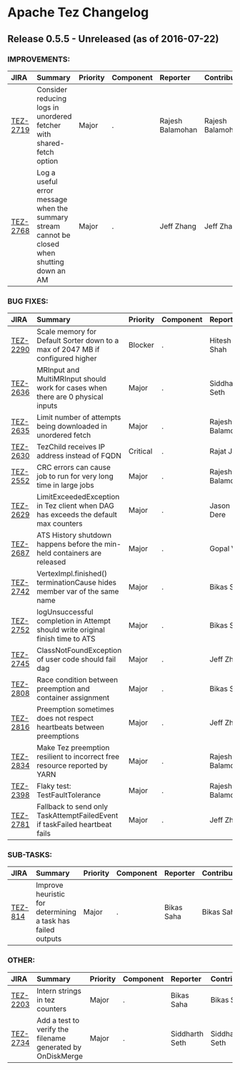 
<!---
# Licensed to the Apache Software Foundation (ASF) under one
# or more contributor license agreements.  See the NOTICE file
# distributed with this work for additional information
# regarding copyright ownership.  The ASF licenses this file
# to you under the Apache License, Version 2.0 (the
# "License"); you may not use this file except in compliance
# with the License.  You may obtain a copy of the License at
#
#     http://www.apache.org/licenses/LICENSE-2.0
#
# Unless required by applicable law or agreed to in writing, software
# distributed under the License is distributed on an "AS IS" BASIS,
# WITHOUT WARRANTIES OR CONDITIONS OF ANY KIND, either express or implied.
# See the License for the specific language governing permissions and
# limitations under the License.
-->
# Apache Tez Changelog

## Release 0.5.5 - Unreleased (as of 2016-07-22)



### IMPROVEMENTS:

| JIRA | Summary | Priority | Component | Reporter | Contributor |
|:---- |:---- | :--- |:---- |:---- |:---- |
| [TEZ-2719](https://issues.apache.org/jira/browse/TEZ-2719) | Consider reducing logs in unordered fetcher with shared-fetch option |  Major | . | Rajesh Balamohan | Rajesh Balamohan |
| [TEZ-2768](https://issues.apache.org/jira/browse/TEZ-2768) | Log a useful error message when the summary stream cannot be closed when shutting down an AM |  Major | . | Jeff Zhang | Jeff Zhang |


### BUG FIXES:

| JIRA | Summary | Priority | Component | Reporter | Contributor |
|:---- |:---- | :--- |:---- |:---- |:---- |
| [TEZ-2290](https://issues.apache.org/jira/browse/TEZ-2290) | Scale memory for Default Sorter down to a max of 2047 MB if configured higher |  Blocker | . | Hitesh Shah | Rajesh Balamohan |
| [TEZ-2636](https://issues.apache.org/jira/browse/TEZ-2636) | MRInput and MultiMRInput should work for cases when there are 0 physical inputs |  Major | . | Siddharth Seth | Siddharth Seth |
| [TEZ-2635](https://issues.apache.org/jira/browse/TEZ-2635) | Limit number of attempts being downloaded in unordered fetch |  Major | . | Rajesh Balamohan | Rajesh Balamohan |
| [TEZ-2630](https://issues.apache.org/jira/browse/TEZ-2630) | TezChild receives IP address instead of FQDN |  Critical | . | Rajat Jain | Hitesh Shah |
| [TEZ-2552](https://issues.apache.org/jira/browse/TEZ-2552) | CRC errors can cause job to run for very long time in large jobs |  Major | . | Rajesh Balamohan | Rajesh Balamohan |
| [TEZ-2629](https://issues.apache.org/jira/browse/TEZ-2629) | LimitExceededException in Tez client when DAG has exceeds the default max counters |  Major | . | Jason Dere | Siddharth Seth |
| [TEZ-2687](https://issues.apache.org/jira/browse/TEZ-2687) | ATS History shutdown happens before the min-held containers are released |  Major | . | Gopal V | Jeff Zhang |
| [TEZ-2742](https://issues.apache.org/jira/browse/TEZ-2742) | VertexImpl.finished() terminationCause hides member var of the same name |  Major | . | Bikas Saha | Bikas Saha |
| [TEZ-2752](https://issues.apache.org/jira/browse/TEZ-2752) | logUnsuccessful completion in Attempt should write original finish time to ATS |  Major | . | Bikas Saha | Bikas Saha |
| [TEZ-2745](https://issues.apache.org/jira/browse/TEZ-2745) | ClassNotFoundException of user code should fail dag |  Major | . | Jeff Zhang | Jeff Zhang |
| [TEZ-2808](https://issues.apache.org/jira/browse/TEZ-2808) | Race condition between preemption and container assignment |  Major | . | Bikas Saha | Bikas Saha |
| [TEZ-2816](https://issues.apache.org/jira/browse/TEZ-2816) | Preemption sometimes does not respect heartbeats between preemptions |  Major | . | Jeff Zhang | Bikas Saha |
| [TEZ-2834](https://issues.apache.org/jira/browse/TEZ-2834) | Make Tez preemption resilient to incorrect free resource reported by YARN |  Major | . | Rajesh Balamohan | Bikas Saha |
| [TEZ-2398](https://issues.apache.org/jira/browse/TEZ-2398) | Flaky test: TestFaultTolerance |  Major | . | Rajesh Balamohan | Bikas Saha |
| [TEZ-2781](https://issues.apache.org/jira/browse/TEZ-2781) | Fallback to send only TaskAttemptFailedEvent if taskFailed heartbeat fails |  Major | . | Jeff Zhang | Jeff Zhang |


### SUB-TASKS:

| JIRA | Summary | Priority | Component | Reporter | Contributor |
|:---- |:---- | :--- |:---- |:---- |:---- |
| [TEZ-814](https://issues.apache.org/jira/browse/TEZ-814) | Improve heuristic for determining a task has failed outputs |  Major | . | Bikas Saha | Bikas Saha |


### OTHER:

| JIRA | Summary | Priority | Component | Reporter | Contributor |
|:---- |:---- | :--- |:---- |:---- |:---- |
| [TEZ-2203](https://issues.apache.org/jira/browse/TEZ-2203) | Intern strings in tez counters |  Major | . | Bikas Saha | Bikas Saha |
| [TEZ-2734](https://issues.apache.org/jira/browse/TEZ-2734) | Add a test to verify the filename generated by OnDiskMerge |  Major | . | Siddharth Seth | Siddharth Seth |


